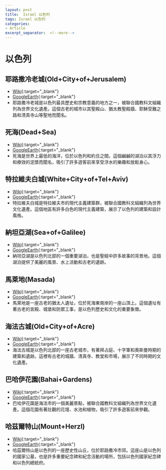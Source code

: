 ```yaml
---
layout: post
title:  Israel 以色列
tags: Israel 以色列 
categories:
- Article
excerpt_separator:  <!--more-->
---
```

# 以色列
## 耶路撒冷老城(Old+City+of+Jerusalem)
- [Wiki](https://zh.wikipedia.org/w/index.php?search=Old+City+of+Jerusalem "Wiki"){:target="_blank"} 
- [GoogleEarth](https://earth.google.com/web/search/Old+City+of+Jerusalem "GoogleEarth"){:target="_blank"} 
- 耶路撒冷老城是以色列最具歷史和宗教意義的地方之一，被聯合國教科文組織列為世界文化遺產。這個古老的城市以其聖殿山、猶太教聖殿牆、耶穌受難之路和清真寺山等聖地而聞名。

## 死海(Dead+Sea)
- [Wiki](https://zh.wikipedia.org/w/index.php?search=Dead+Sea "Wiki"){:target="_blank"} 
- [GoogleEarth](https://earth.google.com/web/search/Dead+Sea "GoogleEarth"){:target="_blank"} 
- 死海是世界上最低的海洋，位於以色列和約旦之間。這個鹹鹹的湖泊以其浮力和療效的泥漿而聞名，吸引了許多遊客前來享受浮水的樂趣和放鬆身心。

## 特拉維夫白城(White+City+of+Tel+Aviv)
- [Wiki](https://zh.wikipedia.org/w/index.php?search=White+City+of+Tel+Aviv "Wiki"){:target="_blank"} 
- [GoogleEarth](https://earth.google.com/web/search/White+City+of+Tel+Aviv "GoogleEarth"){:target="_blank"} 
- 特拉維夫白城是特拉維夫市的現代主義建築群，被聯合國教科文組織列為世界文化遺產。這個地區有許多白色的現代主義建築，展示了以色列的建築和設計風格。

## 納坦亞湖(Sea+of+Galilee)
- [Wiki](https://zh.wikipedia.org/w/index.php?search=Sea+of+Galilee "Wiki"){:target="_blank"} 
- [GoogleEarth](https://earth.google.com/web/search/Sea+of+Galilee "GoogleEarth"){:target="_blank"} 
- 納坦亞湖是以色列北部的一個重要湖泊，也是聖經中許多故事的背景地。這個湖泊提供了美麗的風景、水上活動和古老的遺跡。

## 馬萊地(Masada)
- [Wiki](https://zh.wikipedia.org/w/index.php?search=Masada "Wiki"){:target="_blank"} 
- [GoogleEarth](https://earth.google.com/web/search/Masada "GoogleEarth"){:target="_blank"} 
- 馬萊地是一座古老的猶太人遺址，位於死海東南岸的一座山頂上。這個遺址有著古老的宮殿、城堡和防禦工事，是以色列歷史和文化的重要象徵。

## 海法古城(Old+City+of+Acre)
- [Wiki](https://zh.wikipedia.org/w/index.php?search=Old+City+of+Acre "Wiki"){:target="_blank"} 
- [GoogleEarth](https://earth.google.com/web/search/Old+City+of+Acre "GoogleEarth"){:target="_blank"} 
- 海法古城是以色列北部的一座古老城市，有著拜占庭、十字軍和奧斯曼時期的建築和遺跡。這裡有古老的城牆、清真寺、教堂和市場，展示了不同時期的文化遺產。

## 巴哈伊花園(Bahai+Gardens)
- [Wiki](https://zh.wikipedia.org/w/index.php?search=Bahai+Gardens "Wiki"){:target="_blank"} 
- [GoogleEarth](https://earth.google.com/web/search/Bahai+Gardens "GoogleEarth"){:target="_blank"} 
- 巴哈伊花園是海法市的一個美麗景點，被聯合國教科文組織列為世界文化遺產。這個花園有著壯觀的花壇、水池和植物，吸引了許多遊客前來參觀。

## 哈茲爾特山(Mount+Herzl)
- [Wiki](https://zh.wikipedia.org/w/index.php?search=Mount+Herzl "Wiki"){:target="_blank"} 
- [GoogleEarth](https://earth.google.com/web/search/Mount+Herzl "GoogleEarth"){:target="_blank"} 
- 哈茲爾特山是以色列的一座歷史性山丘，位於耶路撒冷市郊。這座山是以色列的國家公墓，也是許多重要紀念碑和紀念活動的場所，包括以色列國家紀念碑和以色列總統府。

